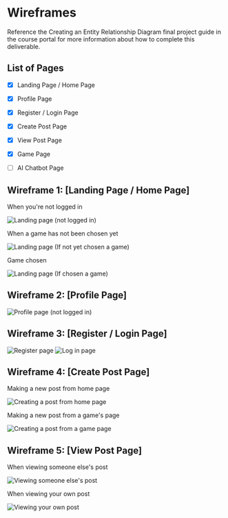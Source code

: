 # Wireframes

Reference the Creating an Entity Relationship Diagram final project guide in the course portal for more information about how to complete this deliverable.

## List of Pages

- [x] Landing Page / Home Page
- [x] Profile Page
- [x] Register / Login Page
- [x] Create Post Page
- [x] View Post Page
- [x] Game Page
- [ ] AI Chatbot Page


## Wireframe 1: [Landing Page / Home Page]

When you're not logged in

<img src='./wireframes/Landing page (not logged in).png' title=' Landing page (not logged in)' width='' />

When a game has not been chosen yet

<img src='./wireframes/Landing page (If not yet chosen a game).png' title=' Landing page (If not yet chosen a game)' width='' />

Game chosen

<img src='./wireframes/Page for when you have chosen a game.png' title=' Landing page (If chosen a game)' width='' />



## Wireframe 2: [Profile Page]

<img src='./wireframes/On your own profile (In this wireframe, assume the _posts_ tab is clicked on).png' title=' Profile page (not logged in)' width='' />

## Wireframe 3: [Register / Login Page]

<img src='./wireframes/Register page.png' title=' Register page' width='' />
<img src='./wireframes/Login page.png' title=' Log in page' width='' />


## Wireframe 4: [Create Post Page]

Making a new post from home page

<img src='./wireframes/When making a new post.png' title=' Creating a post from home page' width='' />

Making a new post from a game's page

<img src='./wireframes/When making a new post (If the user has already clicked on a game).png' title=' Creating a post from a game page' width='' />


## Wireframe 5: [View Post Page]

When viewing someone else's post

<img src="./wireframes/When you're on a post.png" title=" Viewing someone else's post" width='' />

When viewing your own post

<img src="./wireframes/When you're on your own post.png" title=" Viewing your own post" width='' />